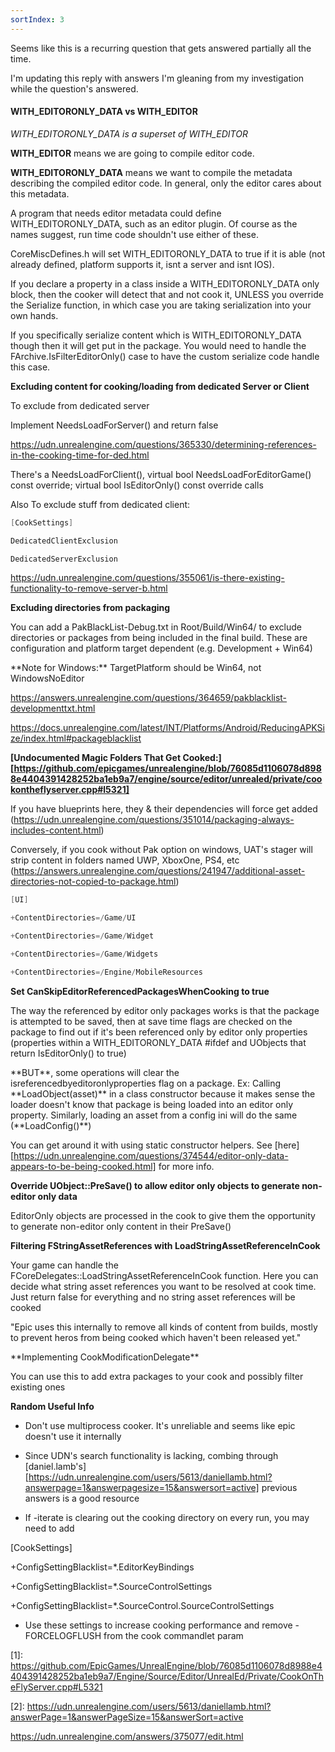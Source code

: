 ```yaml
---
sortIndex: 3
---
```


Seems like this is a recurring question that gets answered partially all the time.

I'm updating this reply with answers I'm gleaning from my investigation while the question's answered.

#### WITH_EDITORONLY_DATA vs WITH_EDITOR

*WITH_EDITORONLY_DATA is a superset of WITH_EDITOR*

**WITH_EDITOR** means we are going to compile editor code.

**WITH_EDITORONLY_DATA** means we want to compile the metadata describing the compiled editor code. In general, only the editor cares about this metadata.

A program that needs editor metadata could define WITH_EDITORONLY_DATA, such as an editor plugin. Of course as the names suggest, run time code shouldn't use either of these.

CoreMiscDefines.h will set WITH_EDITORONLY_DATA to true if it is able (not already defined, platform supports it, isnt a server and isnt IOS).

If you declare a property in a class inside a WITH_EDITORONLY_DATA only block, then the cooker will detect that and not cook it, UNLESS you override the Serialize function, in which case you are taking serialization into your own hands.

If you specifically serialize content which is WITH_EDITORONLY_DATA though then it will get put in the package. You would need to handle the FArchive.IsFilterEditorOnly() case to have the custom serialize code handle this case.

**Excluding content for cooking/loading from dedicated Server or Client**

To exclude from dedicated server

Implement NeedsLoadForServer() and return false

<https://udn.unrealengine.com/questions/365330/determining-references-in-the-cooking-time-for-ded.html>

There's a NeedsLoadForClient(), virtual bool NeedsLoadForEditorGame() const override; virtual bool IsEditorOnly() const override calls

Also To exclude stuff from dedicated client:

```cpp
[CookSettings]

DedicatedClientExclusion

DedicatedServerExclusion
```

<https://udn.unrealengine.com/questions/355061/is-there-existing-functionality-to-remove-server-b.html>

**Excluding directories from packaging**

You can add a PakBlackList-Debug.txt in Root/Build/Win64/ to exclude directories or packages from being included in the final build. These are configuration and platform target dependent (e.g. Development + Win64)

\*\*Note for Windows:\*\* TargetPlatform should be Win64, not WindowsNoEditor

<https://answers.unrealengine.com/questions/364659/pakblacklist-developmenttxt.html>

<https://docs.unrealengine.com/latest/INT/Platforms/Android/ReducingAPKSize/index.html#packageblacklist>

**[Undocumented Magic Folders That Get Cooked:][https://github.com/epicgames/unrealengine/blob/76085d1106078d8988e4404391428252ba1eb9a7/engine/source/editor/unrealed/private/cookontheflyserver.cpp#l5321]**

If you have blueprints here, they & their dependencies will force get added (<https://udn.unrealengine.com/questions/351014/packaging-always-includes-content.html>)

Conversely, if you cook without Pak option on windows, UAT's stager will strip content in folders named UWP, XboxOne, PS4, etc (<https://answers.unrealengine.com/questions/241947/additional-asset-directories-not-copied-to-package.html>)

```cpp
[UI]

+ContentDirectories=/Game/UI

+ContentDirectories=/Game/Widget

+ContentDirectories=/Game/Widgets

+ContentDirectories=/Engine/MobileResources
```

**Set CanSkipEditorReferencedPackagesWhenCooking to true**

The way the referenced by editor only packages works is that the package is attempted to be saved, then at save time flags are checked on the package to find out if it's been referenced only by editor only properties (properties within a WITH_EDITORONLY_DATA #ifdef and UObjects that return IsEditorOnly() to true)

\*\*BUT\*\*, some operations will clear the isreferencedbyeditoronlyproperties flag on a package. Ex: Calling \*\*LoadObject(asset)\*\* in a class constructor because it makes sense the loader doesn't know that package is being loaded into an editor only property. Similarly, loading an asset from a config ini will do the same (\*\*LoadConfig()\*\*)

You can get around it with using static constructor helpers. See [here][https://udn.unrealengine.com/questions/374544/editor-only-data-appears-to-be-being-cooked.html] for more info.

**Override UObject::PreSave() to allow editor only objects to generate non-editor only data**

EditorOnly objects are processed in the cook to give them the opportunity to generate non-editor only content in their PreSave()

**Filtering FStringAssetReferences with LoadStringAssetReferenceInCook**

Your game can handle the FCoreDelegates::LoadStringAssetReferenceInCook function. Here you can decide what string asset references you want to be resolved at cook time. Just return false for everything and no string asset references will be cooked

"Epic uses this internally to remove all kinds of content from builds, mostly to prevent heros from being cooked which haven't been released yet."

\*\*Implementing CookModificationDelegate\*\*

You can use this to add extra packages to your cook and possibly filter existing ones

**Random Useful Info**

- Don't use multiprocess cooker. It's unreliable and seems like epic doesn't use it internally

- Since UDN's search functionality is lacking, combing through [daniel.lamb's][https://udn.unrealengine.com/users/5613/daniellamb.html?answerpage=1&answerpagesize=15&answersort=active] previous answers is a good resource

- If -iterate is clearing out the cooking directory on every run, you may need to add

[CookSettings]

\+ConfigSettingBlacklist=\*.EditorKeyBindings

\+ConfigSettingBlacklist=\*.SourceControlSettings

\+ConfigSettingBlacklist=\*.SourceControl.SourceControlSettings

- Use these settings to increase cooking performance and remove -FORCELOGFLUSH from the cook commandlet param

\[1]: <https://github.com/EpicGames/UnrealEngine/blob/76085d1106078d8988e4404391428252ba1eb9a7/Engine/Source/Editor/UnrealEd/Private/CookOnTheFlyServer.cpp#L5321>

\[2]: <https://udn.unrealengine.com/users/5613/daniellamb.html?answerPage=1&answerPageSize=15&answerSort=active>

<https://udn.unrealengine.com/answers/375077/edit.html>
